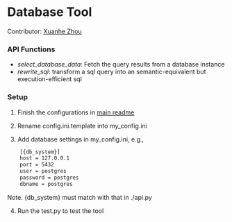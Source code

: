 # Database Tool

Contributor: [Xuanhe Zhou](https://github.com/zhouxh19)

### API Functions

- *select_database_data*: Fetch the query results from a database instance
- *rewrite_sql*: transform a sql query into an semantic-equivalent but execution-efficient sql


### Setup

1. Finish the configurations in [main readme](https://github.com/OpenBMB/BMTools/blob/main/README.md)

2. Rename config.ini.template into my_config.ini

3. Add database settings in my_config.ini, e.g.,

```bash
    [{db_system}]
    host = 127.0.0.1
    port = 5432
    user = postgres
    password = postgres
    dbname = postgres
```

Note. {db_system} must match with that in ./api.py

4. Run the test.py to test the tool